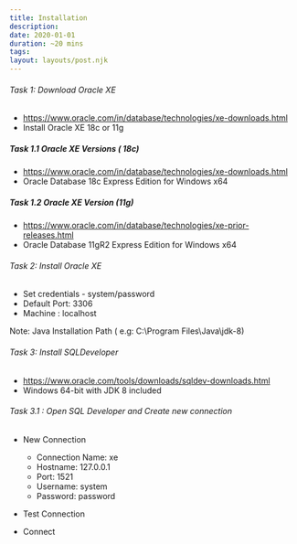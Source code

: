 ```yaml
---
title: Installation
description:
date: 2020-01-01
duration: ~20 mins
tags:
layout: layouts/post.njk
---
```



###### Task 1: Download Oracle XE

- https://www.oracle.com/in/database/technologies/xe-downloads.html
- Install Oracle XE 18c or 11g

##### Task 1.1 Oracle XE Versions ( 18c)

- https://www.oracle.com/in/database/technologies/xe-downloads.html
- Oracle Database 18c Express Edition for Windows x64

##### Task 1.2 Oracle XE Version (11g)

- https://www.oracle.com/in/database/technologies/xe-prior-releases.html
- Oracle Database 11gR2 Express Edition for Windows x64



###### Task 2: Install Oracle XE

- Set credentials - system/password
- Default Port: 3306
- Machine : localhost

Note: Java Installation Path ( e.g: C:\Program Files\Java\jdk-8)


###### Task 3: Install SQLDeveloper

- https://www.oracle.com/tools/downloads/sqldev-downloads.html
- Windows 64-bit with JDK 8 included

###### Task 3.1 : Open SQL Developer and Create new connection

- New Connection
  - Connection Name: xe
  - Hostname: 127.0.0.1
  - Port: 1521
  - Username: system
  - Password: password

- Test Connection
- Connect
